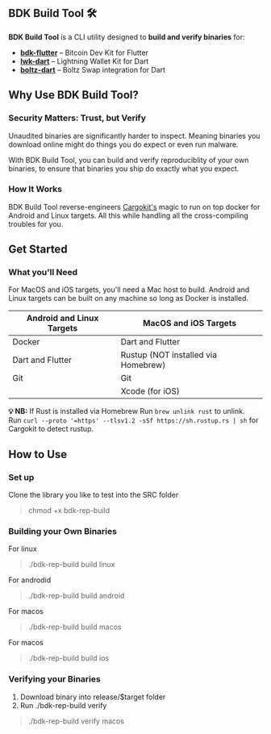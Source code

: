 ## BDK Build Tool 🛠️  

**BDK Build Tool** is a CLI utility designed to **build and verify binaries** for:  

- **[bdk-flutter](https://github.com/LtbLightning/bdk-flutter.git)** – Bitcoin Dev Kit for Flutter  
- **[lwk-dart](https://github.com/SatoshiPortal/lwk-dart.git)** – Lightning Wallet Kit for Dart  
- **[boltz-dart](https://github.com/SatoshiPortal/boltz-dart.git)** – Boltz Swap integration for Dart  


## Why Use BDK Build Tool?

### Security Matters: Trust, but Verify

Unaudited binaries are significantly harder to inspect. Meaning binaries you download online might do things you do expect or even run malware.

With BDK Build Tool, you can build and verify reproduciblity of your own binaries, to ensure that binaries you ship do exactly what you expect. 

### How It Works
BDK Build Tool reverse-engineers [Cargokit's](https://github.com/irondash/cargokit) magic to run on top docker for Android and Linux targets. All this while handling all the cross-compiling troubles for you.

## Get Started
### What you'll Need
For MacOS and iOS targets, you'll need a Mac host to build. Android and Linux targets can be built on any machine so long as Docker is installed.

| **Android and Linux Targets** | **MacOS and iOS Targets** |
|------------------------------|---------------------------|
| Docker                       | Dart and Flutter         |
| Dart and Flutter             | Rustup (NOT installed via Homebrew)|
| Git                          | Git                       |
|                              | Xcode (for iOS)          |

**💡 NB:** 
If Rust is installed via Homebrew
Run `brew unlink rust` to unlink.  
Run ```curl --proto '=https' --tlsv1.2 -sSf https://sh.rustup.rs | sh``` for Cargokit to detect rustup.

## How to Use
### Set up
Clone the library you like to test into the SRC folder
> chmod +x bdk-rep-build

### Building your Own Binaries

For linux
  > ./bdk-rep-build build linux

For androdid
  > ./bdk-rep-build build android

For macos
  > ./bdk-rep-build build macos

For macos
  > ./bdk-rep-build build ios

### Verifying your Binaries

1. Download binary into release/$target folder
2. Run ./bdk-rep-build verify <target>

 > ./bdk-rep-build verify macos

